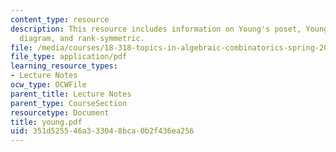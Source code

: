 ```yaml
---
content_type: resource
description: This resource includes information on Young's poset, Young diagram, Ferrers
  diagram, and rank-symmetric.
file: /media/courses/18-318-topics-in-algebraic-combinatorics-spring-2006/351d525546a333048bca0b2f436ea256_young.pdf
file_type: application/pdf
learning_resource_types:
- Lecture Notes
ocw_type: OCWFile
parent_title: Lecture Notes
parent_type: CourseSection
resourcetype: Document
title: young.pdf
uid: 351d5255-46a3-3304-8bca-0b2f436ea256
---
```

